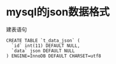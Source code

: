 # mysql的json数据格式

建表语句
```
CREATE TABLE `t_data_json` (
  `id` int(11) DEFAULT NULL,
  `data` json DEFAULT NULL
) ENGINE=InnoDB DEFAULT CHARSET=utf8
```
